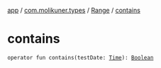 [app](../../index.md) / [com.molikuner.types](../index.md) / [Range](index.md) / [contains](./contains.md)

# contains

`operator fun contains(testDate: `[`Time`](../-time/index.md)`): `[`Boolean`](https://kotlinlang.org/api/latest/jvm/stdlib/kotlin/-boolean/index.html)